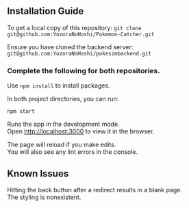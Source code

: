 ## Installation Guide

To get a local copy of this repository:
`git clone git@github.com:YozoraNoHoshi/Pokemon-Catcher.git`

Ensure you have cloned the backend server: `git@github.com:YozoraNoHoshi/pokesimbackend.git`

### Complete the following for both repositories.

Use `npm install` to install packages.

In both project directories, you can run:

`npm start`

Runs the app in the development mode.  
Open [http://localhost:3000](http://localhost:3000) to view it in the browser.

The page will reload if you make edits.  
You will also see any lint errors in the console.

## Known Issues

Hitting the back button after a redirect results in a blank page.  
The styling is nonexistent.
